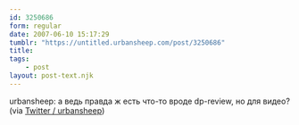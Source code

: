 ```yaml
---
id: 3250686
form: regular
date: 2007-06-10 15:17:29
tumblr: "https://untitled.urbansheep.com/post/3250686"
title:
tags:
    - post
layout: post-text.njk
---
```


<p>urbansheep: а ведь правда ж есть что-то вроде dp-review, но для видео? (via <a href="http://twitter.com/urbansheep/statuses/98321802">Twitter / urbansheep</a>)</p>

